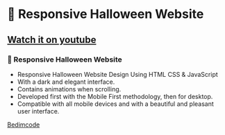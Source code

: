 # 🎃 Responsive Halloween Website
## [Watch it on youtube](https://youtu.be/TBEOARNn2Gc)
### 🎃 Responsive Halloween Website

- Responsive Halloween Website Design Using HTML CSS & JavaScript
- With a dark and elegant interface.
- Contains animations when scrolling.
- Developed first with the Mobile First methodology, then for desktop.
- Compatible with all mobile devices and with a beautiful and pleasant user interface.

[Bedimcode](https://www.youtube.com/c/Bedimcode)

